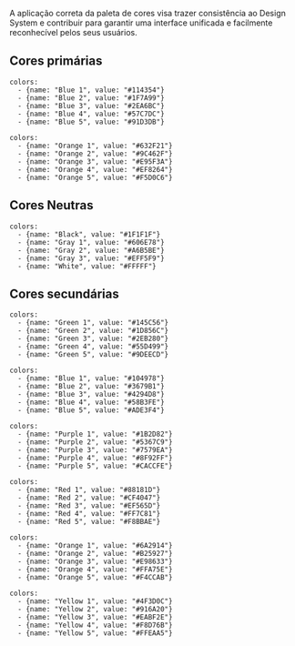 
A aplicação correta da paleta de cores visa trazer consistência ao Design System e contribuir para garantir uma interface unificada e facilmente reconhecível pelos seus usuários. 

## Cores primárias
```color-palette|span-3
colors:
  - {name: "Blue 1", value: "#114354"}
  - {name: "Blue 2", value: "#1F7A99"}
  - {name: "Blue 3", value: "#2EA6BC"}
  - {name: "Blue 4", value: "#57C7DC"}
  - {name: "Blue 5", value: "#91D3DB"}
```
```color-palette|span-3
colors:
  - {name: "Orange 1", value: "#632F21"}
  - {name: "Orange 2", value: "#9C462F"}
  - {name: "Orange 3", value: "#E95F3A"}
  - {name: "Orange 4", value: "#EF8264"}
  - {name: "Orange 5", value: "#F5D0C6"}
```


## Cores Neutras
```color-palette
colors:
  - {name: "Black", value: "#1F1F1F"}
  - {name: "Gray 1", value: "#606E78"}
  - {name: "Gray 2", value: "#A6B5BE"}
  - {name: "Gray 3", value: "#EFF5F9"}
  - {name: "White", value: "#FFFFF"}
```

## Cores secundárias
```color-palette|horizontal
colors:
  - {name: "Green 1", value: "#145C56"}
  - {name: "Green 2", value: "#1D856C"}
  - {name: "Green 3", value: "#2EB280"}
  - {name: "Green 4", value: "#55D499"}
  - {name: "Green 5", value: "#9DEECD"}
```
```color-palette|horizontal
colors:
  - {name: "Blue 1", value: "#104978"}
  - {name: "Blue 2", value: "#3679B1"}
  - {name: "Blue 3", value: "#4294D8"}
  - {name: "Blue 4", value: "#58B3FE"}
  - {name: "Blue 5", value: "#ADE3F4"}
```
```color-palette|horizontal
colors:
  - {name: "Purple 1", value: "#1B2D82"}
  - {name: "Purple 2", value: "#5367C9"}
  - {name: "Purple 3", value: "#7579EA"}
  - {name: "Purple 4", value: "#8F92FF"}
  - {name: "Purple 5", value: "#CACCFE"}
```
```color-palette|horizontal
colors:
  - {name: "Red 1", value: "#88181D"}
  - {name: "Red 2", value: "#CF4047"}
  - {name: "Red 3", value: "#EF565D"}
  - {name: "Red 4", value: "#FF7C81"}
  - {name: "Red 5", value: "#F8BBAE"}
```
```color-palette|horizontal
colors:
  - {name: "Orange 1", value: "#6A2914"}
  - {name: "Orange 2", value: "#B25927"}
  - {name: "Orange 3", value: "#E98633"}
  - {name: "Orange 4", value: "#FFA75E"}
  - {name: "Orange 5", value: "#F4CCAB"}
```
```color-palette|horizontal
colors:
  - {name: "Yellow 1", value: "#4F3D0C"}
  - {name: "Yellow 2", value: "#916A20"}
  - {name: "Yellow 3", value: "#EABF2E"}
  - {name: "Yellow 4", value: "#F8D76B"}
  - {name: "Yellow 5", value: "#FFEAA5"}
```